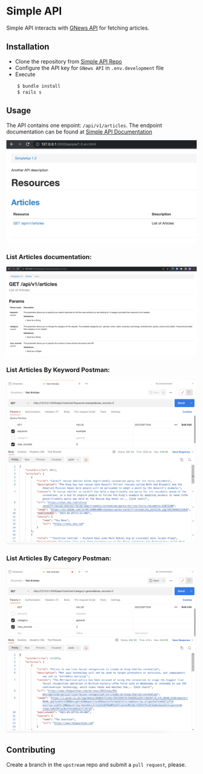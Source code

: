 # Simple API

Simple API interacts with [GNews API](https://gnews.io/) for fetching articles.

## Installation

* Clone the repository from [Simple API Repo](git@github.com:mayalces/simple_api.git)
* Configure the API key for `GNews API` in `.env.development` file
* Execute

```
    $ bundle install
    $ rails s
```

## Usage

The API contains one enpoint: `/api/v1/articles`. The endpoint documentation can be found at [Simple API Documentation](http://127.0.0.1:3000/apipie/1.0.en.html)

![Simple API Documentation](public/SimpleAPIDocumentation.png)

### List Articles documentation:
![List Articles Documentation](public/ListArticlesDocumentation.png)

### List Articles By Keyword Postman:
![List Articles By Keyword postman](public/ListArticlesByKeyword.png)

### List Articles By Category Postman:
![List Articles By Category postman](public/ListArticlesByCategory.png)

## Contributing

Create a branch in the `upstream` repo and submit a `pull request`, please.
